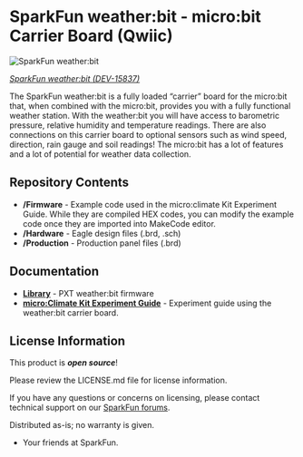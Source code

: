 SparkFun weather:bit - micro:bit Carrier Board (Qwiic)
========================================

![SparkFun weather:bit](https://cdn.sparkfun.com//assets/parts/1/4/4/6/7/15837-SparkFun_weather-bit_-_micro-bit_Carrier_Board__Qwiic_-01.jpg)

[*SparkFun weather:bit (DEV-15837)*](https://www.sparkfun.com/products/15837)

The SparkFun weather:bit is a fully loaded “carrier” board for the micro:bit that, when combined with the micro:bit, provides you with a fully functional weather station. With the weather:bit you will have access to barometric pressure, relative humidity and temperature readings. There are also connections on this carrier board to optional sensors such as wind speed, direction, rain gauge and soil readings! The micro:bit has a lot of features and a lot of potential for weather data collection.

Repository Contents
-------------------

* **/Firmware** -  Example code used in the micro:climate Kit Experiment Guide. While they are compiled HEX codes, you can modify the example code once they are imported into MakeCode editor.
* **/Hardware** - Eagle design files (.brd, .sch)
* **/Production** - Production panel files (.brd)

Documentation
--------------
* **[Library](https://github.com/sparkfun/pxt-weather-bit)** - PXT weather:bit firmware
* **[micro:Climate Kit Experiment Guide](https://learn.sparkfun.com/tutorials/microclimate-kit-experiment-guide)** - Experiment guide using the weather:bit carrier board.

License Information
-------------------

This product is _**open source**_! 

Please review the LICENSE.md file for license information. 

If you have any questions or concerns on licensing, please contact technical support on our [SparkFun forums](https://forum.sparkfun.com/viewforum.php?f=152).

Distributed as-is; no warranty is given.

- Your friends at SparkFun.

